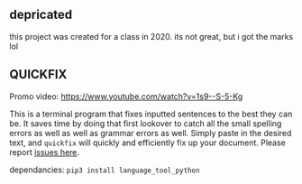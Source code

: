 ## depricated
this project was created for a class in 2020. its not great, but i got the marks lol

## QUICKFIX

Promo video:
https://www.youtube.com/watch?v=1s9--S-5-Kg

This is a terminal program that fixes inputted sentences to the best they can be. It saves time by doing that first lookover to catch all the small spelling errors as well as well as grammar errors as well. Simply paste in the desired text, and `quickfix` will quickly and efficiently fix up your document. Please report [issues here](https://github.com/wncry/quickfix/issues).

dependancies: `pip3 install language_tool_python`
